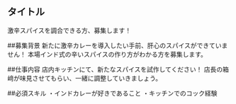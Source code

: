 ## タイトル
激辛スパイスを調合できる方、募集します！

##募集背景
新たに激辛カレーを導入したい手前、肝心のスパイスができていません！
本場インド式の辛いスパイスの作り方がわかる方を募集します。

##仕事内容
店内キッチンにて、新たなスパイスを試作してください！
店長の箱﨑が味見させてもらい、一緒に調整していきましょう。

##必須スキル
・インドカレーが好きであること
・キッチンでのコック経験
